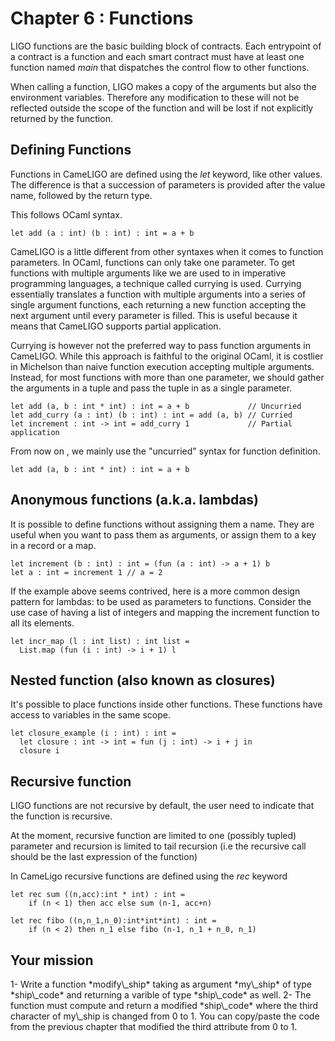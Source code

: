# Chapter 6 : Functions

<dialog character="mechanics">Captain, why are you trying to change the part yourself? Just write a function on the terminal and send it to a droid.</dialog>

LIGO functions are the basic building block of contracts. Each entrypoint of a contract is a function and each smart contract must have at least one function named _main_ that dispatches the control flow to other functions.

When calling a function, LIGO makes a copy of the arguments but also the environment variables. Therefore any modification to these will not be reflected outside the scope of the function and will be lost if not explicitly returned by the function.


## Defining Functions

Functions in CameLIGO are defined using the _let_ keyword, like other values. The difference is that a succession of parameters is provided after the value name, followed by the return type.

This follows OCaml syntax.
```
let add (a : int) (b : int) : int = a + b
```

CameLIGO is a little different from other syntaxes when it comes to function parameters. In OCaml, functions can only take one parameter. To get functions with multiple arguments like we are used to in imperative programming languages, a technique called currying is used. Currying essentially translates a function with multiple arguments into a series of single argument functions, each returning a new function accepting the next argument until every parameter is filled. This is useful because it means that CameLIGO supports partial application.

Currying is however not the preferred way to pass function arguments in CameLIGO. While this approach is faithful to the original OCaml, it is costlier in Michelson than naive function execution accepting multiple arguments. Instead, for most functions with more than one parameter, we should gather the arguments in a tuple and pass the tuple in as a single parameter.

```
let add (a, b : int * int) : int = a + b             // Uncurried
let add_curry (a : int) (b : int) : int = add (a, b) // Curried
let increment : int -> int = add_curry 1             // Partial application
```

From now on , we mainly use the "uncurried" syntax for function definition.

```
let add (a, b : int * int) : int = a + b
```


## Anonymous functions (a.k.a. lambdas)

It is possible to define functions without assigning them a name. They are useful when you want to pass them as arguments, or assign them to a key in a record or a map.

```
let increment (b : int) : int = (fun (a : int) -> a + 1) b
let a : int = increment 1 // a = 2
```

If the example above seems contrived, here is a more common design pattern for lambdas: to be used as parameters to functions. Consider the use case of having a list of integers and mapping the increment function to all its elements.

```
let incr_map (l : int list) : int list =
  List.map (fun (i : int) -> i + 1) l
```

## Nested function (also known as closures)

It's possible to place functions inside other functions. These functions have access to variables in the same scope.

```
let closure_example (i : int) : int =
  let closure : int -> int = fun (j : int) -> i + j in
  closure i
```

## Recursive function

LIGO functions are not recursive by default, the user need to indicate that the function is recursive.

At the moment, recursive function are limited to one (possibly tupled) parameter and recursion is limited to tail recursion (i.e the recursive call should be the last expression of the function)

In CameLigo recursive functions are defined using the _rec_ keyword

```
let rec sum ((n,acc):int * int) : int =
    if (n < 1) then acc else sum (n-1, acc+n)
 
let rec fibo ((n,n_1,n_0):int*int*int) : int = 
    if (n < 2) then n_1 else fibo (n-1, n_1 + n_0, n_1)
```

## Your mission

<!-- prettier-ignore -->1- Write a function *modify\_ship* taking as argument *my\_ship* of type *ship\_code* and returning a varible of type *ship\_code* as well.

<!-- prettier-ignore -->2- The function must compute and return a modified *ship\_code* where the third character of my\_ship is changed from 0 to 1. You can copy/paste the code from the previous chapter that modified the third attribute from 0 to 1.

